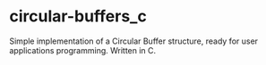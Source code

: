 # circular-buffers_c
Simple implementation of a Circular Buffer structure, ready for user applications programming. Written in C.

